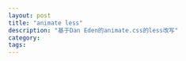 ```yaml
---
layout: post
title: "animate less"
description: "基于Dan Eden的animate.css的less改写"
category: 
tags:
---
```

